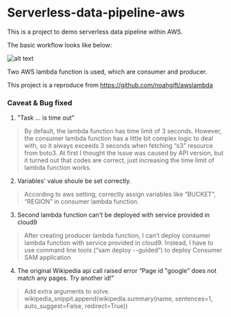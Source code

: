 # Serverless-data-pipeline-aws

This is a project to demo serverless data pipeline within AWS.

The basic workflow looks like below:

![alt text](https://camo.githubusercontent.com/bb29cd924f9eb66730bbf7b0ed069a6ae03d2f1a/68747470733a2f2f757365722d696d616765732e67697468756275736572636f6e74656e742e636f6d2f35383739322f35353335343438332d62616537616638302d353437612d313165392d393930392d6135363231323531303635622e706e67)

Two AWS lambda function is used, which are consumer and producer.

This project is a reproduce from https://github.com/noahgift/awslambda

### Caveat & Bug fixed

1. "Task ... is time out"

> By default, the lambda function has time limit of 3 seconds. However, the consumer lambda function has a little bit complex logic to deal with, so it always exceeds 3 seconds when fetching “s3” resource from boto3. 
> At first I thought the issue was caused by API version, but it turned out that codes are correct, just increasing the time limit of lambda function works.

2. Variables' value shoule be set correctly.
> According to aws setting, correctly assign variables like “BUCKET”, “REGION” in consumer lambda function.

3. Second lambda function can't be deployed with service provided in cloud9
> After creating producer lambda function, I can’t deploy consumer lambda function with service provided in cloud9. Instead, I have to use command line tools (“sam deploy --guided”) to deploy Consumer SAM application

4. The original Wikipedia api call raised error “Page id "google\" does not match any pages. Try another id!”
> Add extra arguments to solve.
> wikipedia_snippit.append(wikipedia.summary(name, sentences=1, auto_suggest=False, redirect=True))
